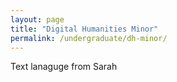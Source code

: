 ```yaml
---
layout: page
title: "Digital Humanities Minor"
permalink: /undergraduate/dh-minor/
---
```


Text lanaguge from Sarah